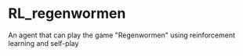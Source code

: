 # RL_regenwormen
An agent that can play the game "Regenwormen" using reinforcement learning and self-play
